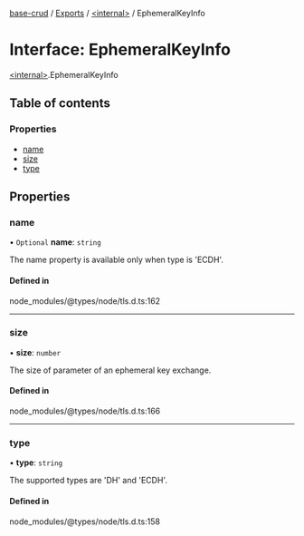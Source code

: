 [base-crud](../README.md) / [Exports](../modules.md) / [\<internal\>](../modules/internal_.md) / EphemeralKeyInfo

# Interface: EphemeralKeyInfo

[\<internal\>](../modules/internal_.md).EphemeralKeyInfo

## Table of contents

### Properties

- [name](internal_.EphemeralKeyInfo.md#name)
- [size](internal_.EphemeralKeyInfo.md#size)
- [type](internal_.EphemeralKeyInfo.md#type)

## Properties

### name

• `Optional` **name**: `string`

The name property is available only when type is 'ECDH'.

#### Defined in

node_modules/@types/node/tls.d.ts:162

___

### size

• **size**: `number`

The size of parameter of an ephemeral key exchange.

#### Defined in

node_modules/@types/node/tls.d.ts:166

___

### type

• **type**: `string`

The supported types are 'DH' and 'ECDH'.

#### Defined in

node_modules/@types/node/tls.d.ts:158
